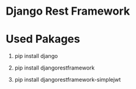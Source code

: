 # Django Rest Framework

# Used Pakages

1) pip install django

2) pip install djangorestframework

3) pip install djangorestframework-simplejwt